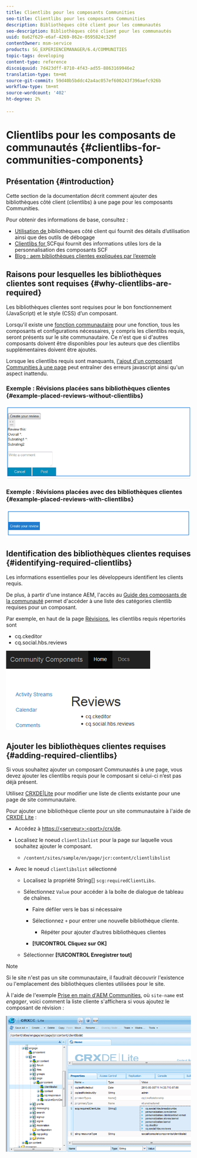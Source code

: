 ```yaml
---
title: Clientlibs pour les composants Communities
seo-title: Clientlibs pour les composants Communities
description: Bibliothèques côté client pour les communautés
seo-description: Bibliothèques côté client pour les communautés
uuid: 0a62f629-e6af-4269-862e-0595824c329f
contentOwner: msm-service
products: SG_EXPERIENCEMANAGER/6.4/COMMUNITIES
topic-tags: developing
content-type: reference
discoiquuid: 7d423dff-8710-4f43-ad55-8863169946e2
translation-type: tm+mt
source-git-commit: 59d40b5bddc42a4ac057ef600243f396aefc926b
workflow-type: tm+mt
source-wordcount: '402'
ht-degree: 2%

---
```



# Clientlibs pour les composants de communautés {#clientlibs-for-communities-components}

## Présentation {#introduction}

Cette section de la documentation décrit comment ajouter des bibliothèques côté client (clientlibs) à une page pour les composants Communities.

Pour obtenir des informations de base, consultez :

* [Utilisation de ](../../help/sites-developing/clientlibs.md) bibliothèques côté client qui fournit des détails d’utilisation ainsi que des outils de débogage
* [Clientlibs for ](client-customize.md#clientlibs) SCFqui fournit des informations utiles lors de la personnalisation des composants SCF
* [Blog : aem bibliothèques clientes expliquées par l’exemple](https://blogs.adobe.com/experiencedelivers/experience-management/clientlibs-explained-example/)

## Raisons pour lesquelles les bibliothèques clientes sont requises {#why-clientlibs-are-required}

Les bibliothèques clientes sont requises pour le bon fonctionnement (JavaScript) et le style (CSS) d’un composant.

Lorsqu&#39;il existe une [fonction communautaire](functions.md) pour une fonction, tous les composants et configurations nécessaires, y compris les clientlibs requis, seront présents sur le site communautaire. Ce n&#39;est que si d&#39;autres composants doivent être disponibles pour les auteurs que des clientlibs supplémentaires doivent être ajoutés.

Lorsque les clientlibs requis sont manquants, [l&#39;ajout d&#39;un composant Communities à une page](author-communities.md) peut entraîner des erreurs javascript ainsi qu&#39;un aspect inattendu.

### Exemple : Révisions placées sans bibliothèques clientes {#example-placed-reviews-without-clientlibs}

![chlimage_1-244](assets/chlimage_1-244.png)

### Exemple : Révisions placées avec des bibliothèques clientes {#example-placed-reviews-with-clientlibs}

![chlimage_1-245](assets/chlimage_1-245.png)

## Identification des bibliothèques clientes requises {#identifying-required-clientlibs}

Les informations essentielles pour les développeurs identifient les clients requis.

De plus, à partir d&#39;une instance AEM, l&#39;accès au [Guide des composants de la communauté](components-guide.md) permet d&#39;accéder à une liste des catégories clientlib requises pour un composant.

Par exemple, en haut de la page [Révisions](http://localhost:4502/content/community-components/en/reviews.html), les clientlibs requis répertoriés sont

* cq.ckeditor
* cq.social.hbs.reviews

![chlimage_1-246](assets/chlimage_1-246.png)

## Ajouter les bibliothèques clientes requises {#adding-required-clientlibs}

Si vous souhaitez ajouter un composant Communautés à une page, vous devez ajouter les clientlibs requis pour le composant si celui-ci n’est pas déjà présent.

Utilisez [CRXDE|Lite](#using-crxde-lite) pour modifier une liste de clients existante pour une page de site communautaire.

Pour ajouter une bibliothèque cliente pour un site communautaire à l&#39;aide de [CRXDE Lite](../../help/sites-developing/developing-with-crxde-lite.md) :

* Accédez à [https://&lt;serveur>:&lt;port>/crx/de](http://localhost:4502/crx/de).
* Localisez le noeud `clientlibslist` pour la page sur laquelle vous souhaitez ajouter le composant.

   * `/content/sites/sample/en/page/jcr:content/clientlibslist`

* Avec le noeud `clientlibslist` sélectionné

   * Localisez la propriété String[] `scg:requiredClientLibs`.
   * Sélectionnez `Value` pour accéder à la boîte de dialogue de tableau de chaînes.

      * Faire défiler vers le bas si nécessaire
      * Sélectionnez `+` pour entrer une nouvelle bibliothèque cliente.

         * Répéter pour ajouter d’autres bibliothèques clientes
      * **[!UICONTROL Cliquez sur OK]**
   * Sélectionner **[!UICONTROL Enregistrer tout]**



>[!NOTE]
>
>Si le site n&#39;est pas un site communautaire, il faudrait découvrir l&#39;existence ou l&#39;emplacement des bibliothèques clientes utilisées pour le site.

À l&#39;aide de l&#39;exemple [Prise en main d&#39;AEM Communities](getting-started.md), où `site-name` est *engager*, voici comment la liste cliente s&#39;affichera si vous ajoutez le composant de révision :

![chlimage_1-247](assets/chlimage_1-247.png)

